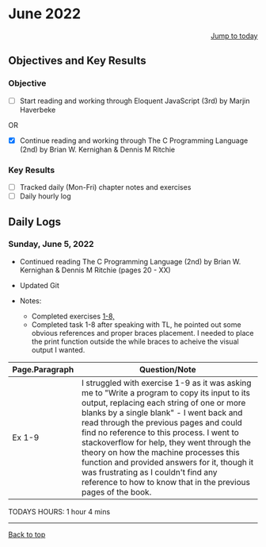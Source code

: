 # June 2022<a name="top"></a>
<div style="text-align: right"><a href="#TODAY"> Jump to today</a></div>

## Objectives and Key Results

### Objective
- [ ] Start reading and working through Eloquent JavaScript (3rd) by Marjin Haverbeke

OR

- [X] Continue reading and working through The C Programming Language (2nd) by Brian W. Kernighan & Dennis M Ritchie

### Key Results
- [ ] Tracked daily (Mon-Fri) chapter notes and exercises
- [ ] Daily hourly log
 
## Daily Logs

### Sunday, June 5, 2022 <a name="TODAY"></a>
  - Continued reading The C Programming Language (2nd) by Brian W. Kernighan & Dennis M Ritchie (pages 20 - XX)
  - Updated Git

  - Notes:
    - Completed exercises [1-8,](https://github.com/mjll-codes/learning-tracker/blob/1d42cbddb5e043ace1dfbcb4a170188b907c9f35/learning-outcomes/tabblnl.c)
    - Completed task 1-8 after speaking with TL, he pointed out some obvious references and proper braces placement. I needed to place the print function outside the while braces to acheive the visual output I wanted. 

Page.Paragraph | Question/Note
--- | ---
Ex 1-9 | I struggled with exercise 1-9 as it was asking me to "Write a program to copy its input to its output, replacing each string of one or more blanks by a single blank" - I went back and read through the previous pages and could find no reference to this process. I went to stackoverflow for help, they went through the theory on how the machine processes this function and provided answers for it, though it was frustrating as I couldn't find any reference to how to know that in the previous pages of the book.

 
 TODAYS HOURS:   1 hour  4 mins

___

<a href="#top">Back to top</a>
